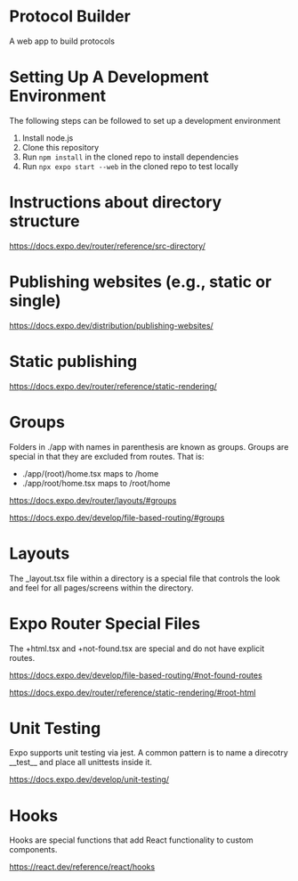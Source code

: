 # Protocol Builder
A web app to build protocols

# Setting Up A Development Environment
The following steps can be followed to set up a development environment
1. Install node.js
2. Clone this repository
3. Run `npm install` in the cloned repo to install dependencies
4. Run `npx expo start --web` in the cloned repo to test locally

# Instructions about directory structure
https://docs.expo.dev/router/reference/src-directory/

# Publishing websites (e.g., static or single)
https://docs.expo.dev/distribution/publishing-websites/

# Static publishing
https://docs.expo.dev/router/reference/static-rendering/

# Groups
Folders in ./app with names in parenthesis are known as groups.
Groups are special in that they are excluded from routes. That is:

 + ./app/(root)/home.tsx maps to /home
 + ./app/root/home.tsx maps to /root/home

 https://docs.expo.dev/router/layouts/#groups
 
 https://docs.expo.dev/develop/file-based-routing/#groups

# Layouts
The _layout.tsx file within a directory is a special file that controls
the look and feel for all pages/screens within the directory.

# Expo Router Special Files
The +html.tsx and +not-found.tsx are special and do not have explicit routes.

https://docs.expo.dev/develop/file-based-routing/#not-found-routes

https://docs.expo.dev/router/reference/static-rendering/#root-html

# Unit Testing
Expo supports unit testing via jest. A common pattern is to name a direcotry
\_\_test\_\_ and place all unittests inside it.

https://docs.expo.dev/develop/unit-testing/

# Hooks
Hooks are special functions that add React functionality to custom components.

https://react.dev/reference/react/hooks
